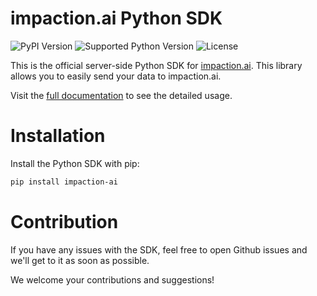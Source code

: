 # impaction.ai Python SDK

![PyPI Version](https://img.shields.io/pypi/v/impaction-ai)
![Supported Python Version](https://img.shields.io/pypi/pyversions/impaction-ai)
![License](https://img.shields.io/github/license/coxwave/impaction-ai-sdk-python)

This is the official server-side Python SDK for [impaction.ai](https://impaction.ai/). This library allows you to easily send your data to impaction.ai.

Visit the [full documentation](https://docs.impaction.ai/integration/python-sdk) to see the detailed usage.

# Installation

Install the Python SDK with pip:

```bash
pip install impaction-ai
```

# Contribution

If you have any issues with the SDK, feel free to open Github issues and we'll get to it as soon as possible.

We welcome your contributions and suggestions!